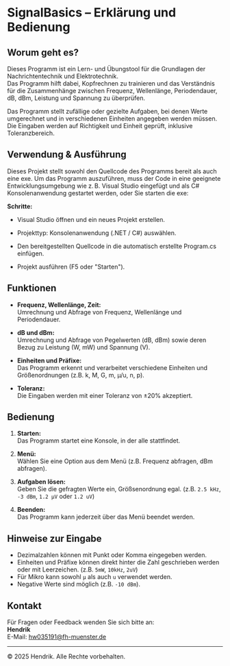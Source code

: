 # SignalBasics – Erklärung und Bedienung

## Worum geht es?

Dieses Programm ist ein Lern- und Übungstool für die Grundlagen der Nachrichtentechnik und Elektrotechnik.  
Das Programm hilft dabei, Kopfrechnen zu trainieren und das Verständnis für die Zusammenhänge zwischen Frequenz, Wellenlänge, Periodendauer, dB, dBm, Leistung und Spannung zu überprüfen.

Das Programm stellt zufällige oder gezielte Aufgaben, bei denen Werte umgerechnet und in verschiedenen Einheiten angegeben werden müssen.  
Die Eingaben werden auf Richtigkeit und Einheit geprüft, inklusive Toleranzbereich.

## Verwendung & Ausführung
Dieses Projekt stellt sowohl den Quellcode des Programms bereit als auch eine exe.
Um das Programm auszuführen, muss der Code in eine geeignete Entwicklungsumgebung wie z. B. Visual Studio eingefügt und als C# Konsolenanwendung gestartet werden, oder Sie starten die exe:

**Schritte:**

- Visual Studio öffnen und ein neues Projekt erstellen.

- Projekttyp: Konsolenanwendung (.NET / C#) auswählen.

- Den bereitgestellten Quellcode in die automatisch erstellte Program.cs einfügen.

- Projekt ausführen (F5 oder "Starten").



## Funktionen

- **Frequenz, Wellenlänge, Zeit:**  
  Umrechnung und Abfrage von Frequenz, Wellenlänge und Periodendauer.

- **dB und dBm:**  
  Umrechnung und Abfrage von Pegelwerten (dB, dBm) sowie deren Bezug zu Leistung (W, mW) und Spannung (V).

- **Einheiten und Präfixe:**  
  Das Programm erkennt und verarbeitet verschiedene Einheiten und Größenordnungen (z.B. k, M, G, m, µ/u, n, p).

- **Toleranz:**  
  Die Eingaben werden mit einer Toleranz von ±20% akzeptiert.

## Bedienung

1. **Starten:**  
   Das Programm startet eine Konsole, in der alle stattfindet.

2. **Menü:**  
   Wählen Sie eine Option aus dem Menü (z.B. Frequenz abfragen, dBm abfragen).

3. **Aufgaben lösen:**  
   Geben Sie die gefragten Werte ein, Größsenordnung egal. (z.B. `2.5 kHz`, `-3 dBm`, `1.2 µV` oder `1.2 uV`)

4. **Beenden:**  
   Das Programm kann jederzeit über das Menü beendet werden.

## Hinweise zur Eingabe

- Dezimalzahlen können mit Punkt oder Komma eingegeben werden.
- Einheiten und Präfixe können direkt hinter die Zahl geschrieben werden oder mit Leerzeichen. (z.B. `5mW`, `10kHz`, `2uV`)
- Für Mikro kann sowohl `µ` als auch `u` verwendet werden.
- Negative Werte sind möglich (z.B. `-10 dBm`).

## Kontakt

Für Fragen oder Feedback wenden Sie sich bitte an:  
**Hendrik**  
E-Mail: hw035191@fh-muenster.de

---

© 2025 Hendrik. Alle Rechte vorbehalten.
